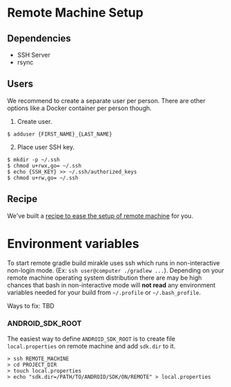# Remote Machine Setup

## Dependencies

* SSH Server
* rsync

## Users

We recommend to create a separate user per person.
There are other options like a Docker container per person though.

1. Create user.

  ```
  $ adduser {FIRST_NAME}_{LAST_NAME}
  ```

2. Place user SSH key.

  ```
  $ mkdir -p ~/.ssh
  $ chmod u+rwx,go= ~/.ssh
  $ echo {SSH_KEY} >> ~/.ssh/authorized_keys
  $ chmod u+rw,go= ~/.ssh
  ```


## Recipe

We've built a [recipe to ease the setup of remote machine](SETUP_REMOTE_RECIPE.md) for you.

# Environment variables

To start remote gradle build mirakle uses ssh which runs in non-interactive non-login mode. (Ex: `ssh user@computer ./gradlew ...`).
Depending on your remote machine operating system distribution there are may be high chances that
bash in non-interactive mode will **not read** any environment variables needed for your build from `~/.profile` or `~/.bash_profile`.
 
Ways to fix: TBD


### ANDROID_SDK_ROOT
The easiest way to define `ANDROID_SDK_ROOT` is to create file `local.properties` on remote machine and add `sdk.dir` to it. 
```
> ssh REMOTE_MACHINE
> cd PROJECT_DIR
> touch local.properties
> echo "sdk.dir=/PATH/TO/ANDROID/SDK/ON/REMOTE" > local.properties
```
